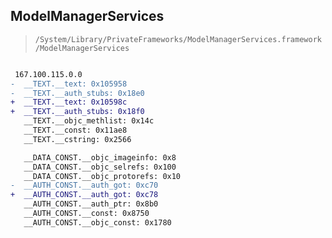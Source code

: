 ## ModelManagerServices

> `/System/Library/PrivateFrameworks/ModelManagerServices.framework/ModelManagerServices`

```diff

 167.100.115.0.0
-  __TEXT.__text: 0x105958
-  __TEXT.__auth_stubs: 0x18e0
+  __TEXT.__text: 0x10598c
+  __TEXT.__auth_stubs: 0x18f0
   __TEXT.__objc_methlist: 0x14c
   __TEXT.__const: 0x11ae8
   __TEXT.__cstring: 0x2566

   __DATA_CONST.__objc_imageinfo: 0x8
   __DATA_CONST.__objc_selrefs: 0x100
   __DATA_CONST.__objc_protorefs: 0x10
-  __AUTH_CONST.__auth_got: 0xc70
+  __AUTH_CONST.__auth_got: 0xc78
   __AUTH_CONST.__auth_ptr: 0x8b0
   __AUTH_CONST.__const: 0x8750
   __AUTH_CONST.__objc_const: 0x1780

```
